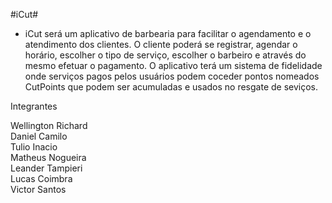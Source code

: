 #iCut#


- iCut será um aplicativo de barbearia para facilitar o agendamento e o atendimento dos clientes. O cliente poderá se registrar, agendar o horário, escolher o tipo de serviço, escolher o barbeiro e através do mesmo efetuar o pagamento. O aplicativo terá um sistema de fidelidade onde serviços pagos pelos usuários podem coceder pontos nomeados CutPoints que podem ser acumuladas e usados no resgate de seviços.


Integrantes 


Wellington Richard <br /> Daniel Camilo <br /> Tulio Inacio <br /> Matheus Nogueira <br /> Leander Tampieri <br /> Lucas Coimbra <br /> Victor Santos


